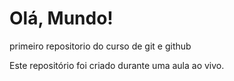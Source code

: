 # Olá, Mundo!
 primeiro repositorio do curso de git e github

 Este repositório foi criado durante uma aula ao vivo.
